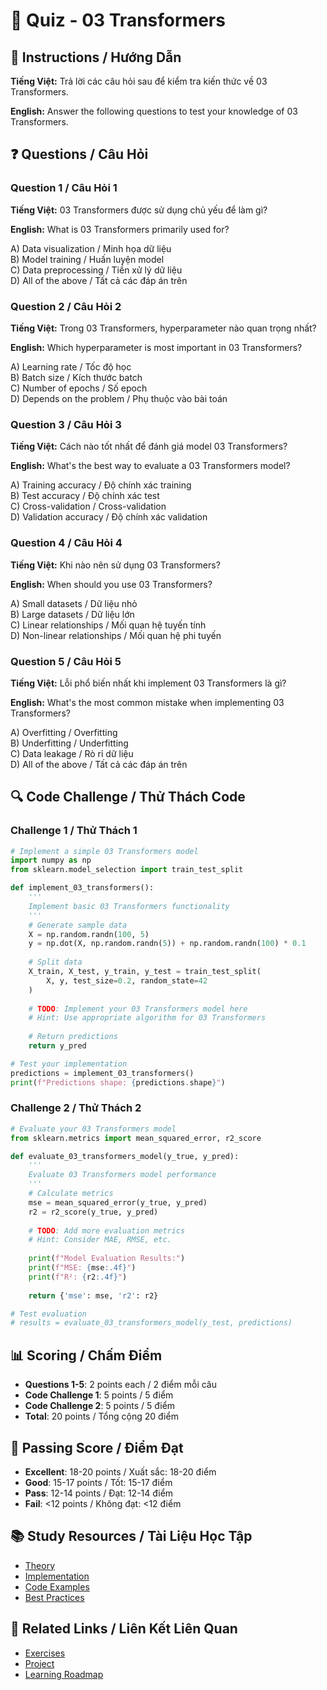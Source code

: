 # 🧠 Quiz - 03 Transformers

## 📝 Instructions / Hướng Dẫn

**Tiếng Việt:** Trả lời các câu hỏi sau để kiểm tra kiến thức về 03 Transformers.

**English:** Answer the following questions to test your knowledge of 03 Transformers.

## ❓ Questions / Câu Hỏi

### Question 1 / Câu Hỏi 1
**Tiếng Việt:** 03 Transformers được sử dụng chủ yếu để làm gì?

**English:** What is 03 Transformers primarily used for?

A) Data visualization / Minh họa dữ liệu  
B) Model training / Huấn luyện model  
C) Data preprocessing / Tiền xử lý dữ liệu  
D) All of the above / Tất cả các đáp án trên

### Question 2 / Câu Hỏi 2
**Tiếng Việt:** Trong 03 Transformers, hyperparameter nào quan trọng nhất?

**English:** Which hyperparameter is most important in 03 Transformers?

A) Learning rate / Tốc độ học  
B) Batch size / Kích thước batch  
C) Number of epochs / Số epoch  
D) Depends on the problem / Phụ thuộc vào bài toán

### Question 3 / Câu Hỏi 3
**Tiếng Việt:** Cách nào tốt nhất để đánh giá model 03 Transformers?

**English:** What's the best way to evaluate a 03 Transformers model?

A) Training accuracy / Độ chính xác training  
B) Test accuracy / Độ chính xác test  
C) Cross-validation / Cross-validation  
D) Validation accuracy / Độ chính xác validation

### Question 4 / Câu Hỏi 4
**Tiếng Việt:** Khi nào nên sử dụng 03 Transformers?

**English:** When should you use 03 Transformers?

A) Small datasets / Dữ liệu nhỏ  
B) Large datasets / Dữ liệu lớn  
C) Linear relationships / Mối quan hệ tuyến tính  
D) Non-linear relationships / Mối quan hệ phi tuyến

### Question 5 / Câu Hỏi 5
**Tiếng Việt:** Lỗi phổ biến nhất khi implement 03 Transformers là gì?

**English:** What's the most common mistake when implementing 03 Transformers?

A) Overfitting / Overfitting  
B) Underfitting / Underfitting  
C) Data leakage / Rò rỉ dữ liệu  
D) All of the above / Tất cả các đáp án trên

## 🔍 Code Challenge / Thử Thách Code

### Challenge 1 / Thử Thách 1
```python
# Implement a simple 03 Transformers model
import numpy as np
from sklearn.model_selection import train_test_split

def implement_03_transformers():
    '''
    Implement basic 03 Transformers functionality
    '''
    # Generate sample data
    X = np.random.randn(100, 5)
    y = np.dot(X, np.random.randn(5)) + np.random.randn(100) * 0.1
    
    # Split data
    X_train, X_test, y_train, y_test = train_test_split(
        X, y, test_size=0.2, random_state=42
    )
    
    # TODO: Implement your 03 Transformers model here
    # Hint: Use appropriate algorithm for 03 Transformers
    
    # Return predictions
    return y_pred

# Test your implementation
predictions = implement_03_transformers()
print(f"Predictions shape: {predictions.shape}")
```

### Challenge 2 / Thử Thách 2
```python
# Evaluate your 03 Transformers model
from sklearn.metrics import mean_squared_error, r2_score

def evaluate_03_transformers_model(y_true, y_pred):
    '''
    Evaluate 03 Transformers model performance
    '''
    # Calculate metrics
    mse = mean_squared_error(y_true, y_pred)
    r2 = r2_score(y_true, y_pred)
    
    # TODO: Add more evaluation metrics
    # Hint: Consider MAE, RMSE, etc.
    
    print(f"Model Evaluation Results:")
    print(f"MSE: {mse:.4f}")
    print(f"R²: {r2:.4f}")
    
    return {'mse': mse, 'r2': r2}

# Test evaluation
# results = evaluate_03_transformers_model(y_test, predictions)
```

## 📊 Scoring / Chấm Điểm

- **Questions 1-5**: 2 points each / 2 điểm mỗi câu
- **Code Challenge 1**: 5 points / 5 điểm
- **Code Challenge 2**: 5 points / 5 điểm
- **Total**: 20 points / Tổng cộng 20 điểm

## 🎯 Passing Score / Điểm Đạt

- **Excellent**: 18-20 points / Xuất sắc: 18-20 điểm
- **Good**: 15-17 points / Tốt: 15-17 điểm  
- **Pass**: 12-14 points / Đạt: 12-14 điểm
- **Fail**: <12 points / Không đạt: <12 điểm

## 📚 Study Resources / Tài Liệu Học Tập

- [Theory](./THEORY_03_transformers.md)
- [Implementation](./IMPLEMENTATION_03_transformers.md)
- [Code Examples](./CODE_EXAMPLES_03_transformers.md)
- [Best Practices](./BEST_PRACTICES_03_transformers.md)

## 🔗 Related Links / Liên Kết Liên Quan

- [Exercises](./EXERCISES_03_transformers.md)
- [Project](./PROJECT_03_transformers.md)
- [Learning Roadmap](./LEARNING_ROADMAP_03_transformers.md)
